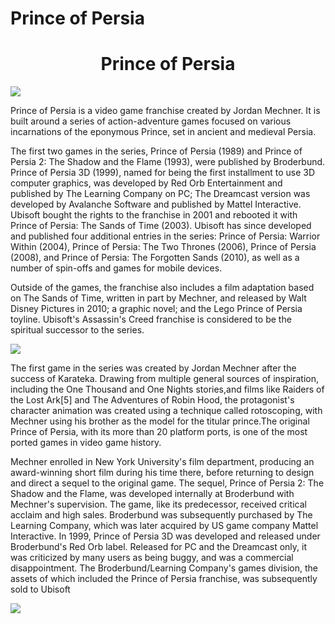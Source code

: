 # Prince of Persia

<h1 align="center">Prince of Persia</h1>
<img src="https://staticctf.ubisoft.com/J3yJr34U2pZ2Ieem48Dwy9uqj5PNUQTn/4kvUGP06XxwIDPMDgrganQ/d022a2a43a52926fc81f9c8784d24f1b/media0.jpg" />

<p>
Prince of Persia is a video game franchise created by Jordan Mechner. It is built around a series of action-adventure games focused on various incarnations of the eponymous Prince, set in ancient and medieval Persia.

The first two games in the series, Prince of Persia (1989) and Prince of Persia 2: The Shadow and the Flame (1993), were published by Broderbund. Prince of Persia 3D (1999), named for being the first installment to use 3D computer graphics, was developed by Red Orb Entertainment and published by The Learning Company on PC; The Dreamcast version was developed by Avalanche Software and published by Mattel Interactive. Ubisoft bought the rights to the franchise in 2001 and rebooted it with Prince of Persia: The Sands of Time (2003). Ubisoft has since developed and published four additional entries in the series: Prince of Persia: Warrior Within (2004), Prince of Persia: The Two Thrones (2006), Prince of Persia (2008), and Prince of Persia: The Forgotten Sands (2010), as well as a number of spin-offs and games for mobile devices.

Outside of the games, the franchise also includes a film adaptation based on The Sands of Time, written in part by Mechner, and released by Walt Disney Pictures in 2010; a graphic novel; and the Lego Prince of Persia toyline. Ubisoft's Assassin's Creed franchise is considered to be the spiritual successor to the series.

</p>
<img src="https://themepack.me/i/c/749x467/media/g/94/prince-persia-theme-1.jpg" />
<p>
The first game in the series was created by Jordan Mechner after the success of Karateka. Drawing from multiple general sources of inspiration, including the One Thousand and One Nights stories,and films like Raiders of the Lost Ark[5] and The Adventures of Robin Hood, the protagonist's character animation was created using a technique called rotoscoping, with Mechner using his brother as the model for the titular prince.The original Prince of Persia, with its more than 20 platform ports, is one of the most ported games in video game history.

Mechner enrolled in New York University's film department, producing an award-winning short film during his time there, before returning to design and direct a sequel to the original game. The sequel, Prince of Persia 2: The Shadow and the Flame, was developed internally at Broderbund with Mechner's supervision. The game, like its predecessor, received critical acclaim and high sales. Broderbund was subsequently purchased by The Learning Company, which was later acquired by US game company Mattel Interactive. In 1999, Prince of Persia 3D was developed and released under Broderbund's Red Orb label. Released for PC and the Dreamcast only, it was criticized by many users as being buggy, and was a commercial disappointment. The Broderbund/Learning Company's games division, the assets of which included the Prince of Persia franchise, was subsequently sold to Ubisoft

</p>
<img src="https://staticctf.ubisoft.com/J3yJr34U2pZ2Ieem48Dwy9uqj5PNUQTn/6UmnMAdBWz0OkG9ueSP76c/4f9df800caec354ef92f2522a8b86bfc/PoP_buy_asset.jpg" />
<img src="" />
<img src="" />
<img src="" />

